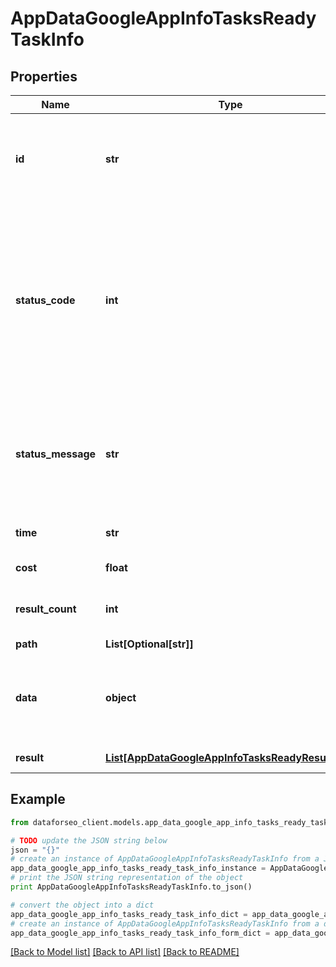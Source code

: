 # AppDataGoogleAppInfoTasksReadyTaskInfo


## Properties

Name | Type | Description | Notes
------------ | ------------- | ------------- | -------------
**id** | **str** | task identifier unique task identifier in our system in the UUID format | [optional] 
**status_code** | **int** | status code of the task generated by DataForSEO, can be within the following range: 10000-60000 you can find the full list of the response codes here | [optional] 
**status_message** | **str** | informational message of the task you can find the full list of general informational messages here | [optional] 
**time** | **str** | execution time, seconds | [optional] 
**cost** | **float** | total tasks cost, USD | [optional] 
**result_count** | **int** | number of elements in the result array | [optional] 
**path** | **List[Optional[str]]** | URL path | [optional] 
**data** | **object** | contains the same parameters that you specified in the POST request | [optional] 
**result** | [**List[AppDataGoogleAppInfoTasksReadyResultInfo]**](AppDataGoogleAppInfoTasksReadyResultInfo.md) | array of results | [optional] 

## Example

```python
from dataforseo_client.models.app_data_google_app_info_tasks_ready_task_info import AppDataGoogleAppInfoTasksReadyTaskInfo

# TODO update the JSON string below
json = "{}"
# create an instance of AppDataGoogleAppInfoTasksReadyTaskInfo from a JSON string
app_data_google_app_info_tasks_ready_task_info_instance = AppDataGoogleAppInfoTasksReadyTaskInfo.from_json(json)
# print the JSON string representation of the object
print AppDataGoogleAppInfoTasksReadyTaskInfo.to_json()

# convert the object into a dict
app_data_google_app_info_tasks_ready_task_info_dict = app_data_google_app_info_tasks_ready_task_info_instance.to_dict()
# create an instance of AppDataGoogleAppInfoTasksReadyTaskInfo from a dict
app_data_google_app_info_tasks_ready_task_info_form_dict = app_data_google_app_info_tasks_ready_task_info.from_dict(app_data_google_app_info_tasks_ready_task_info_dict)
```
[[Back to Model list]](../README.md#documentation-for-models) [[Back to API list]](../README.md#documentation-for-api-endpoints) [[Back to README]](../README.md)


